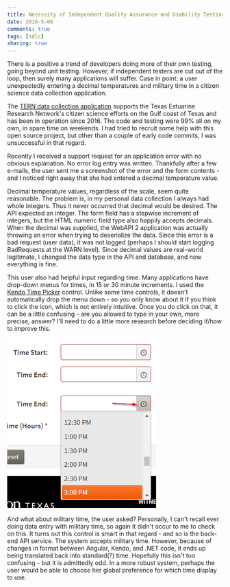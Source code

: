 ```yaml
---
title: Necessity of Independent Quality Assurance and Usability Testing
date: 2018-5-06
comments: true
tags: [sdlc]
sharing: true
---
```


There is a positive a trend of developers doing more of their own testing, going beyond unit testing. However, if independent testers are cut out of the loop, then surely many applications will suffer. Case in point: a user unexpectedly entering a decimal temperatures and military time in a citizen science data collection application.

The [TERN data collection application](http://tern.audubon.org) supports the Texas Estuarine Research Network's citizen science efforts on the Gulf coast of Texas and has been in operation since 2016. The code and testing were 99% all on my own, in spare time on weekends. I had tried to recruit some help with this open source project, but other than a couple of early code commits, I was unsuccessful in that regard.

Recently I received a support request for an application error with no obvious explanation. No error log entry was written. Thankfully after a few e-mails, the user sent me a screenshot of the error and the form contents - and I noticed right away that she had entered a decimal temperature value.

Decimal temperature values, regardless of the scale, seem quite reasonable. The problem is, in my personal data collection I always had whole integers. Thus it never occurred that decimal would be desired. The API expected an integer. The form field has a stepwise increment of integers, but the HTML numeric field type also happily accepts decimals. When the decimal was supplied, the WebAPI 2 application was actually throwing an error when trying to deserialize the data. Since this error is a bad request (user data), it was not logged (perhaps I should start logging BadRequests at the WARN level). Since decimal values are real-world legitimate, I changed the data type in the API and database, and now everything is fine.

This user also had helpful input regarding time. Many applications have drop-down menus for times, in 15 or 30 minute increments. I used the [Kendo Time Picker](https://demos.telerik.com/kendo-ui/timepicker/index) control. Unlike some time controls, it doesn't automatically drop the menu down - so you only know about it if you think to click the icon, which is not entirely intuitive. Once you do click on that, it can be a little confusing - are you allowed to type in your own, more precise, answer? I'll need to do a little more research before deciding if/how to improve this.

<img src="/images/time_picker_1.png" width="361" height="117" class="center-block">
<img src="/images/time_picker_2.png" width="348" height="276" class="center-block">

And what about military time, the user asked? Personally, I can't recall ever doing data entry with military time, so again it didn't occur to me to check on this. It turns out this control is smart in that regard - and so is the back-end API service. The system accepts military time. However, because of changes in format between Angular, Kendo, and .NET code, it ends up being translated back into standard(?) time. Hopefully this isn't too confusing - but it is admittedly odd. In a more robust system, perhaps the user would be able to choose her global preference for which time display to use.
